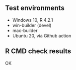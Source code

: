 ## Test environments

* Windows 10, R 4.2.1
* win-builder (devel)
* mac-builder
* Ubuntu 20, via Github action


## R CMD check results

OK
